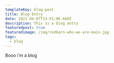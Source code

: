 ```yaml
---
templateKey: blog-post
title: Blog Entry
date: 2021-04-07T13:51:06.668Z
description: This is a blog entry
featuredpost: true
featuredimage: /img/redbarn-who-we-are-main.jpg
tags:
  - blog
---
```

Booo i'm a blog